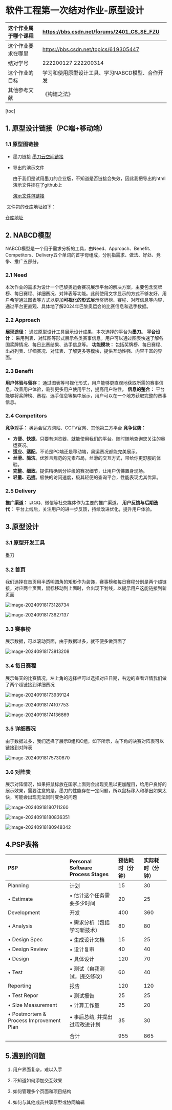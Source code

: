 # 软件工程第一次结对作业-原型设计


| 这个作业属于哪个课程 | https://bbs.csdn.net/forums/2401_CS_SE_FZU      |
| :------------------- | :---------------------------------------------- |
| 这个作业要求在哪里   | https://bbs.csdn.net/topics/619305447           |
| 结对学号             | 222200127 222200314                             |
| 这个作业的目标       | 学习和使用原型设计工具、学习NABCD模型、合作开发 |
| 其他参考文献         | 《构建之法》                                    |

[toc]

## 1. 原型设计链接（PC端+移动端）

### 1.1 原型图链接

- 墨刀链接
  <a href="https://modao.cc/proto/BpK3BVZesjy8r9e16Efh7o/sharing?view_mode=read_only">墨刀云空间链接</a>

- 导出的演示文件

  由于我们是试用墨刀的企业版，不知道是否链接会失效，因此我把导出的html演示文件挂在了github上

  <a href="https://github.com/forExpecto/2024_FZU_SE_works/tree/main/prototype_design">演示文件包链接</a>

​	文件包的仓库地址如下：

​	<a href="https://github.com/forExpecto/2024_FZU_SE_works/tree/main">仓库地址</a>









## 2. NABCD模型

‌NABCD模型‌是一个用于需求分析的工具，由Need、Approach、Benefit、Competitors、Delivery五个单词的首字母组成，分别指需求、做法、好处、竞争、推广五部分。

### 2.1 Need

本次作业的需求为设计一个巴黎奥运会赛况展示平台的解决方案，主要包含奖牌榜、每日赛程、详细赛况、对阵表等功能。此前使用文字显示的方式不够友好，用户希望通过图表等方式以更加**可视化的形式**展示奖牌榜、赛程、对阵信息等内容，通过平台更直观、具体地了解2024年巴黎奥运会的比赛信息和选手数据。

### 2.2 Approach

**展现途径：** 通过原型设计工具展示设计成果，本次选择的平台为**墨刀**。
**平台设计：** 采用列表、对阵图等形式展示各类赛事信息。用户可以通过图表快速了解各国奖牌情况、每日比赛结果、选手信息等。
**功能模块：** 包括奖牌榜、每日赛程、出战列表、详细赛况、对阵表、了解更多等模块，提供互动性强、内容丰富的界面。

### 2.3 Benefit

**用户体验与留存：** 通过图表等可视化形式，用户能够更直观地获取所需的赛事信息，改善用户体验，吸引更多用户使用平台，提高用户粘性。
**信息的整合：** 平台能够将奖牌榜、赛程、选手信息等集中展示，用户可以在一个地方获取完整的赛事信息。

### 2.4 Competitors

**竞争对手：** 奥运会官方网站、CCTV官网、其他第三方平台
**竞争优势：**

- **方便、快捷**。只要有浏览器，就能使用我们的平台。随时随地查询您关注的奥运赛况。
- **适应、适配**。不论是PC端还是移动端，奥运赛况都能完美展示。
- **丝滑、简洁**。优雅且规范的元素布局，丝滑的交互方式，带给你更舒服的体验。
- **完整、细致**。提供精确到分钟级的赛况细节，让用户仿佛置身现场。
- **轻量、迅捷**。极快的访问速度，极其轻便的查询平台，性能表现尤其优异。

### 2.5 Delivery

**推广渠道：** 以QQ、微信等社交媒体作为主要的推广渠道。
**用户反馈与后期迭代：** 平台上线后，关注用户的进一步反馈，持续改进优化，提升用户体验。





## 3.原型设计

### 3.1 原型开发工具

墨刀

### 3.2 首页

我们选择在首页用半透明圆角的矩形作为装饰，赛事榜和每日赛程分别是两个超链接，对应两个页面，鼠标移动到上面时，会出现下划线，以提示用户这能链接到新页面

![image-20240918173128734](.\md_img\image-20240918173128734.png)

![image-20240918173627137](.\md_img\image-20240918173627137.png)

### 3.3 赛事榜

展示数据，可以滚动页面，由于数据过多，就不便多做页面了

![image-20240918173813208](.\md_img\image-20240918173813208.png)

### 3.4 每日赛程

展示每天的比赛情况，左上角的选择栏可以选择对应日期，右边的查看详情我们做了两个超链接到详细赛况

![image-20240918173939124](.\md_img\image-20240918173939124.png)

![image-20240918174107753](.\md_img\image-20240918174107753.png)

![image-20240918174136869](.\md_img\image-20240918174136869.png)

### 3.5 详细赛况

由于数据过多，我们选择了展示B组和C组，如下所示，左下角的决赛对阵表可以链接到对阵表

![image-20240918175730670](.\md_img\image-20240918175730670.png)

### 3.6 对阵表

展示对阵情况，如果把鼠标放在国家上面则会出现变黑以更加醒目，给用户良好的展示效果，需要注意的是，墨刀的性能存在一定问题，所以鼠标移入和移出如果太快，可能会出现无法同时变色的问题

![image-20240918180711260](.\md_img\image-20240918180711260.png)

![image-20240918180836351](.\md_img\image-20240918180836351.png)

![image-20240918180948342](.\md_img\image-20240918180948342.png)

## 4.PSP表格

| PSP                                     | Personal Software Process Stages | 预估耗时（分钟） | 实际耗时（分钟） |
| :-------------------------------------- | :------------------------------- | :--------------- | :--------------- |
| Planning                                | 计划                             | 15               | 30               |
| • Estimate                              | • 估计这个任务需要多少时间       | 20               | 25               |
| Development                             | 开发                             | 400              | 360              |
| • Analysis                              | • 需求分析（包括学习新技术）     | 80               | 80               |
| • Design Spec                           | • 生成设计文档                   | 15               | 25               |
| • Design Review                         | • 设计复审                       | 40               | 40               |
| • Design                                | • 具体设计                       | 120              | 70               |
| • Test                                  | • 测试（自我测试，提交修改）     | 60               | 40               |
| Reporting                               | 报告                             | 120              | 120              |
| • Test Repor                            | • 测试报告                       | 25               | 25               |
| • Size Measurement                      | • 计算工作量                     | 25               | 20               |
| • Postmortem & Process Improvement Plan | • 事后总结, 并提出过程改进计划   | 35               | 30               |
|                                         | 合计                             | 955              | 865              |



## 5.遇到的问题

1. 用户界面复杂，难以入手
   
2. 不知道如何添加交互效果
   
3. 如何管理多个页面和项目结构
   
4. 如何与其他成员共享原型或协同编辑
